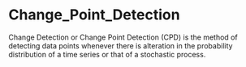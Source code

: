 # Change_Point_Detection
Change Detection or Change Point Detection (CPD) is the method of detecting data points whenever there is alteration in the probability distribution of a time series or that of a stochastic process.
